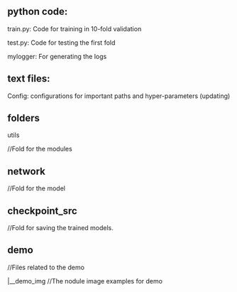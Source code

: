 ## python code:
train.py: Code for training in 10-fold validation 

test.py: Code for testing the first fold

mylogger: For generating the logs

## text files:
Config: configurations for important paths and hyper-parameters (updating)

## folders
utils

  //Fold for the modules

## network

  //Fold for the model

## checkpoint_src

  //Fold for saving the trained models.
  
## demo
  //Files related to the demo
  
  |__demo_img //The nodule image examples for demo


